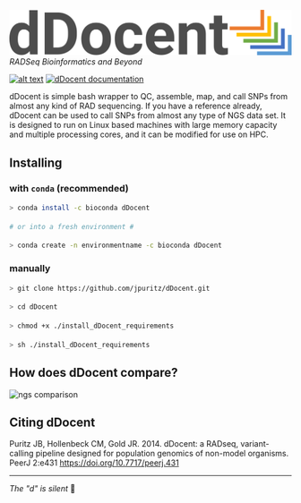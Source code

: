 ![logo](logo.png)
_RADSeq Bioinformatics and Beyond_

[![alt text](https://anaconda.org/bioconda/ddocent/badges/downloads.svg)](https://anaconda.org/bioconda/ddocent) 
[![dDocent documentation](https://img.shields.io/badge/documentation-website-informational?logo=Read%20The%20Docs&logoColor=white)](https://www.ddocent.com)

dDocent is simple bash wrapper to QC, assemble, map, and call SNPs from almost any kind of RAD sequencing. If you have a reference already, dDocent can be used to call SNPs from almost any type of NGS data set. It is designed to run on Linux based machines with large memory capacity and multiple processing cores, and it can be modified for use on HPC. 

## Installing

### with `conda` (recommended)
```bash
> conda install -c bioconda dDocent

# or into a fresh environment #

> conda create -n environmentname -c bioconda dDocent
```

### manually
```bash
> git clone https://github.com/jpuritz/dDocent.git

> cd dDocent

> chmod +x ./install_dDocent_requirements

> sh ./install_dDocent_requirements
```

## How does dDocent compare?

![ngs comparison](https://github.com/jpuritz/dDocent/blob/master/Sample%20Comparsion.png)

## Citing dDocent
Puritz JB, Hollenbeck CM, Gold JR. 2014. dDocent: a RADseq, variant-calling pipeline designed for population genomics of non-model organisms. PeerJ 2:e431 https://doi.org/10.7717/peerj.431

-----

_The "d" is silent_ 🤫
